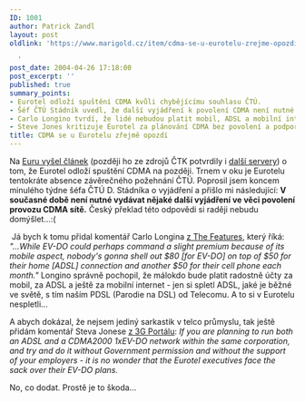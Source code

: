 ```yaml
---
ID: 1001
author: Patrick Zandl
layout: post
oldlink: 'https://www.marigold.cz/item/cdma-se-u-eurotelu-zrejme-opozdi

  '
post_date: 2004-04-26 17:18:00
post_excerpt: ''
published: true
summary_points:
- Eurotel odloží spuštění CDMA kvůli chybějícímu souhlasu ČTÚ.
- Šéf ČTÚ Stádník uvedl, že další vyjádření k povolení CDMA není nutné.
- Carlo Longino tvrdí, že lidé nebudou platit mobil, ADSL a mobilní internet.
- Steve Jones kritizuje Eurotel za plánování CDMA bez povolení a podpory.
title: CDMA se u Eurotelu zřejmě opozdí
---
```


<p>
Na <A href="http://www.euro.cz/detail.jsp?id=60518" target=_blank>Euru vyšel článek</A> (později ho ze zdrojů ČTK potvrdily i <A href="http://mobil.idnes.cz/mobilni_komunikace/operatori/sluzby/sluzby_eurotel/eurotelodlozicdma040426.html" target=_blank>další servery</A>) o tom, že Eurotel odloží spuštění CDMA na později. Trnem v oku je Eurotelu tentokráte absence závěrečného požehnání ČTÚ. Poprosil jsem koncem minulého týdne šéfa ČTÚ D. Stádníka o vyjádření a přišlo mi následující: <STRONG>V současné době není nutné vydávat nějaké další vyjádření ve věci povolení provozu CDMA sítě.</STRONG> Český překlad této odpovědi si raději nebudu domýšlet...:(</p>

<p>
&#160;Já bych k tomu přidal komentář Carlo Longina <A href="http://www.thefeature.com/article?articleid=100475&amp;ref=954706" target=_blank>z The Features</A>, který říká: <EM>"...While EV-DO could perhaps command a slight premium because of its mobile aspect, nobody's gonna shell out $80 [for EV-DO] on top of $50 for their home [ADSL] connection and another $50 for their cell phone each month."</EM> Longino správně pochopil, že málokdo bude platit radostně účty za mobil, za ADSL a ještě za mobilní internet - jen si spletl ADSL, jaké je běžné ve světě, s tím naším PDSL (Parodie na DSL) od Telecomu. A to si v Eurotelu nespletli...</p>

<p>
A abych dokázal, že nejsem jediný sarkastik v telco průmyslu, tak ještě přidám komentář Steva Jonese <A href="http://www.the3gportal.com/3gpnews/archives/007204.html" target=_blank>z 3G Portálu</A>: <EM>If you are planning to run both an ADSL and a CDMA2000 1xEV-DO network within the same corporation, and try and do it without Government permission and without the support of your employers - it is no wonder that the Eurotel executives face the sack over their EV-DO plans.</EM> </p>

<p>
No, co dodat. Prostě je to škoda...</p>